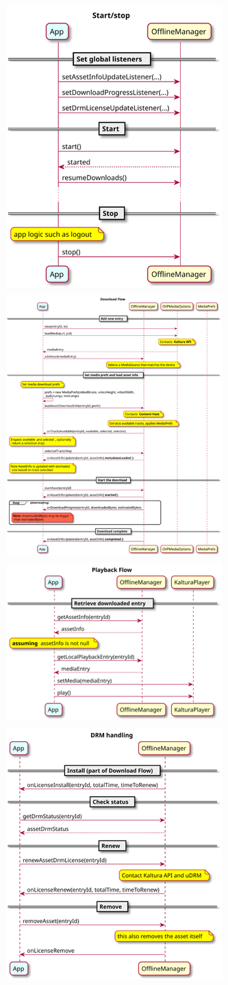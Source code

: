 
![](./offline/Start-Stop.svg)

![](./offline/Download.svg)

![](./offline/Playback.svg)

![](./offline/DRM.svg)


